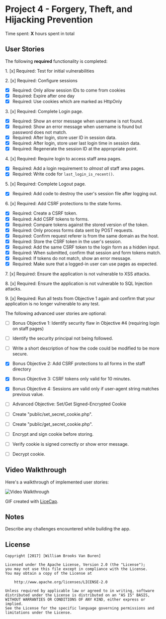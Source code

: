 # Project 4 - Forgery, Theft, and Hijacking Prevention

Time spent: **X** hours spent in total

## User Stories

The following **required** functionality is completed:

1\. [x]  Required: Test for initial vulnerabilities

2\. [x]  Required: Configure sessions
  * [x]  Required: Only allow session IDs to come from cookies
  * [x]  Required: Expire after one day
  * [x]  Required: Use cookies which are marked as HttpOnly

3\. [x]  Required: Complete Login page.
  * [x]  Required: Show an error message when username is not found.
  * [x]  Required: Show an error message when username is found but password does not match.
  * [x]  Required: After login, store user ID in session data.
  * [x]  Required: After login, store user last login time in session data.
  * [x]  Required: Regenerate the session ID at the appropriate point.

4\. [x]  Required: Require login to access staff area pages.
  * [x]  Required: Add a login requirement to *almost all* staff area pages.
  * [x]  Required: Write code for `last_login_is_recent()`.

5\. [x]  Required: Complete Logout page.
  * [x]  Required: Add code to destroy the user's session file after logging out.

6\. [x]  Required: Add CSRF protections to the state forms.
  * [x]  Required: Create a CSRF token.
  * [x]  Required: Add CSRF tokens to forms.
  * [x]  Required: Compare tokens against the stored version of the token.
  * [x]  Required: Only process forms data sent by POST requests.
  * [x]  Required: Confirm request referer is from the same domain as the host.
  * [x]  Required: Store the CSRF token in the user's session.
  * [x]  Required: Add the same CSRF token to the login form as a hidden input.
  * [x]  Required: When submitted, confirm that session and form tokens match.
  * [x]  Required: If tokens do not match, show an error message.
  * [x]  Required: Make sure that a logged-in user can use pages as expected.

7\. [x]  Required: Ensure the application is not vulnerable to XSS attacks.

8\. [x]  Required: Ensure the application is not vulnerable to SQL Injection attacks.

9\. [x]  Required: Run all tests from Objective 1 again and confirm that your application is no longer vulnerable to any test.


The following advanced user stories are optional:

* [ ]  Bonus Objective 1: Identify security flaw in Objective #4 (requiring login on staff pages)
  * [ ]  Identify the security principal not being followed.
  * [ ]  Write a short description of how the code could be modified to be more secure.

* [x] Bonus Objective 2: Add CSRF protections to all forms in the staff directory

* [x]  Bonus Objective 3: CSRF tokens only valid for 10 minutes.

* [x]  Bonus Objective 4: Sessions are valid only if user-agent string matches previous value.

* [ ]  Advanced Objective: Set/Get Signed-Encrypted Cookie
  * [ ]  Create "public/set\_secret\_cookie.php".
  * [ ]  Create "public/get\_secret\_cookie.php".
  * [ ]  Encrypt and sign cookie before storing.
  * [ ]  Verify cookie is signed correctly or show error message.
  * [ ]  Decrypt cookie.

## Video Walkthrough

Here's a walkthrough of implemented user stories:

<img src='http://i.imgur.com/link/to/your/gif/file.gif' title='Video Walkthrough' width='' alt='Video Walkthrough' />

GIF created with [LiceCap](http://www.cockos.com/licecap/).

## Notes

Describe any challenges encountered while building the app.

## License

    Copyright [2017] [William Brooks Van Buren]

    Licensed under the Apache License, Version 2.0 (the "License");
    you may not use this file except in compliance with the License.
    You may obtain a copy of the License at

        http://www.apache.org/licenses/LICENSE-2.0

    Unless required by applicable law or agreed to in writing, software
    distributed under the License is distributed on an "AS IS" BASIS,
    WITHOUT WARRANTIES OR CONDITIONS OF ANY KIND, either express or implied.
    See the License for the specific language governing permissions and
    limitations under the License.
